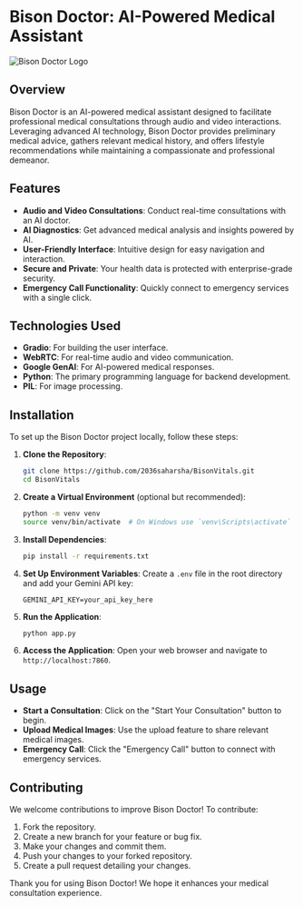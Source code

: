 # Bison Doctor: AI-Powered Medical Assistant

![Bison Doctor Logo](https://www.shutterstock.com/image-vector/male-doctor-smiling-happy-face-600nw-2481032615.jpg)

## Overview

Bison Doctor is an AI-powered medical assistant designed to facilitate professional medical consultations through audio and video interactions. Leveraging advanced AI technology, Bison Doctor provides preliminary medical advice, gathers relevant medical history, and offers lifestyle recommendations while maintaining a compassionate and professional demeanor.

## Features

- **Audio and Video Consultations**: Conduct real-time consultations with an AI doctor.
- **AI Diagnostics**: Get advanced medical analysis and insights powered by AI.
- **User-Friendly Interface**: Intuitive design for easy navigation and interaction.
- **Secure and Private**: Your health data is protected with enterprise-grade security.
- **Emergency Call Functionality**: Quickly connect to emergency services with a single click.

## Technologies Used

- **Gradio**: For building the user interface.
- **WebRTC**: For real-time audio and video communication.
- **Google GenAI**: For AI-powered medical responses.
- **Python**: The primary programming language for backend development.
- **PIL**: For image processing.

## Installation

To set up the Bison Doctor project locally, follow these steps:

1. **Clone the Repository**:
   ```bash
   git clone https://github.com/2036saharsha/BisonVitals.git
   cd BisonVitals
   ```

2. **Create a Virtual Environment** (optional but recommended):
   ```bash
   python -m venv venv
   source venv/bin/activate  # On Windows use `venv\Scripts\activate`
   ```

3. **Install Dependencies**:
   ```bash
   pip install -r requirements.txt
   ```

4. **Set Up Environment Variables**:
   Create a `.env` file in the root directory and add your Gemini API key:
   ```
   GEMINI_API_KEY=your_api_key_here
   ```

5. **Run the Application**:
   ```bash
   python app.py
   ```

6. **Access the Application**:
   Open your web browser and navigate to `http://localhost:7860`.

## Usage

- **Start a Consultation**: Click on the "Start Your Consultation" button to begin.
- **Upload Medical Images**: Use the upload feature to share relevant medical images.
- **Emergency Call**: Click the "Emergency Call" button to connect with emergency services.

## Contributing

We welcome contributions to improve Bison Doctor! To contribute:

1. Fork the repository.
2. Create a new branch for your feature or bug fix.
3. Make your changes and commit them.
4. Push your changes to your forked repository.
5. Create a pull request detailing your changes.

Thank you for using Bison Doctor! We hope it enhances your medical consultation experience.